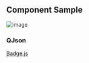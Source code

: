 ## Component Sample

![image](https://cdn.softtech.com.tr/ngsp-quick/nemo/dev/mdImages/VBadge/badge.png)


### QJson
<a href="https://cdn.softtech.com.tr/ngsp-quick/nemo/dev/mdScripts/VBadge/badge.js" target="_blank">Badge.js</a>